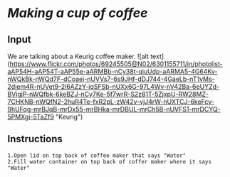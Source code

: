 # *Making a cup of coffee*

## Input
We are talking about a Keurig coffee maker. 
![alt text] (https://www.flickr.com/photos/69245505@N02/6301155711/in/photolist-aAP54H-aAP54T-aAP55e-aARMBb-nCy38t-qiuUdp-aARMA5-4G64Kv-nWQkBk-nWQd7F-dCoaej-nUVVs7-6s9JHf-dDJ744-4GaeLb-nT1vMs-2diem4R-nUVet9-2i6AZzY-jqSFSb-nUXx6G-97L4Wv-nV42Ba-6eUYZd-BVigjP-nWQfbk-6keBZJ-nCy7Ke-5f7wrR-S2z81T-5ZjxpU-RW28MZ-7CHKNB-nWQfN2-2huR4Te-fxR2pL-zW42v-vjJ4rW-nUXTCJ-6keFcy-9hUFqg-mrBJqB-mrDx55-mrBHka-mrDBUL-mrCh5B-nUVFS1-mrDCYQ-5PMXgi-5TaZf9 "Keurig")

## Instructions
    1.Open lid on top back of coffee maker that says "Water"
    2.Fill water container on top back of coffer maker where it says "Water"
